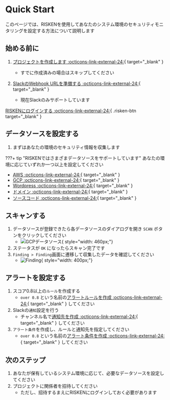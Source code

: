 # Quick Start

このページでは、RISKENを使用してあなたのシステム環境のセキュリティモニタリングを設定する方法について説明します


## 始める前に

1. [プロジェクトを作成します :octicons-link-external-24:](/risken/project/#_2){ target="_blank" }
    - すでに作成済みの場合はスキップしてください

2. [SlackのWebhook URLを準備する :octicons-link-external-24:](https://api.slack.com/messaging/webhooks){ target="_blank" }
    - 現在Slackのみサポートしています


[RISKENにログインする :octicons-link-external-24:](https://console.security-hub.jp/){ .risken-btn target="_blank" }

## データソースを設定する

1. まずはあなたの環境のセキュリティ情報を収集します

???+ tip "RISKENではさまざまデータソースをサポートしています"
    あなたの環境に応じていずれか一つ以上を設定してください

- [AWS :octicons-link-external-24:](/aws/overview_datasource/){ target="_blank" }
- [GCP :octicons-link-external-24:](/google/overview_datasource/){ target="_blank" }
- [Wordpress :octicons-link-external-24:](/diagnosis/wpscan_datasource/){ target="_blank" }
- [ドメイン :octicons-link-external-24:](/osint/domain_datasource/){ target="_blank" }
- [ソースコード :octicons-link-external-24:](/code/gitleaks_datasource/){ target="_blank" }

## スキャンする

1. データソースが登録できたら各データソースのダイアログを開き `SCAN` ボタンをクリックしてください
    - ![GCPデータソース](/img/google/gcp_datasource_list.png){ style="width: 460px;"}
2. ステータスが `OK` になったらスキャン完了です
3. `Finding > Finding`画面に遷移して収集したデータを確認してください
    - ![Finding](/img/risken/finding_list.png){ style="width: 400px;"}

## アラートを設定する

1. スコア0.8以上の`ルール`を作成する
    - `over 0.8` という名前の[アラートルールを作成 :octicons-link-external-24:](/risken/alert/#_4){ target="_blank" } してください
2. Slackの`通知`設定を行う
    - チャンネル名で[通知先を作成 :octicons-link-external-24:](/risken/alert/#_5){ target="_blank" } してください
3. `アラート条件`を作成し、ルールと通知先を指定してください
    - `over 0.8` という名前の[アラート条件を作成 :octicons-link-external-24:](/risken/alert/#_6){ target="_blank" } してください

## 次のステップ

1. あなたが保有しているシステム環境に応じて、必要なデータソースを設定してください
2. プロジェクトに関係者を招待してください
    - ただし、招待するまえにRISKENにログインしておく必要があります
